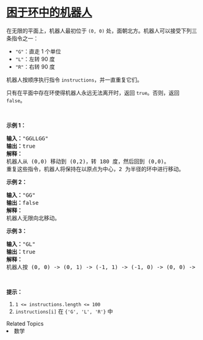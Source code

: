 # [困于环中的机器人](https://leetcode-cn.com/problems/robot-bounded-in-circle/)

<p>在无限的平面上，机器人最初位于&nbsp;<code>(0, 0)</code>&nbsp;处，面朝北方。机器人可以接受下列三条指令之一：</p>

<ul>
	<li><code>&quot;G&quot;</code>：直走 1 个单位</li>
	<li><code>&quot;L&quot;</code>：左转 90 度</li>
	<li><code>&quot;R&quot;</code>：右转 90 度</li>
</ul>


<p>机器人按顺序执行指令&nbsp;<code>instructions</code>，并一直重复它们。</p>

<p>只有在平面中存在环使得机器人永远无法离开时，返回&nbsp;<code>true</code>。否则，返回 <code>false</code>。</p>

<p>&nbsp;</p>

<p><strong>示例 1：</strong></p>

<pre><strong>输入：</strong>&quot;GGLLGG&quot;
<strong>输出：</strong>true
<strong>解释：</strong>
机器人从 (0,0) 移动到 (0,2)，转 180 度，然后回到 (0,0)。
重复这些指令，机器人将保持在以原点为中心，2 为半径的环中进行移动。
</pre>


<p><strong>示例 2：</strong></p>

<pre><strong>输入：</strong>&quot;GG&quot;
<strong>输出：</strong>false
<strong>解释：</strong>
机器人无限向北移动。
</pre>


<p><strong>示例 3：</strong></p>

<pre><strong>输入：</strong>&quot;GL&quot;
<strong>输出：</strong>true
<strong>解释：</strong>
机器人按 (0, 0) -&gt; (0, 1) -&gt; (-1, 1) -&gt; (-1, 0) -&gt; (0, 0) -&gt; ... 进行移动。</pre>


<p>&nbsp;</p>

<p><strong>提示：</strong></p>

<ol>
	<li><code>1 &lt;= instructions.length &lt;= 100</code></li>
	<li><code>instructions[i]</code> 在&nbsp;<code>{&#39;G&#39;, &#39;L&#39;, &#39;R&#39;}</code>&nbsp;中</li>
</ol>
<div><div>Related Topics</div><div><li>数学</li></div></div>